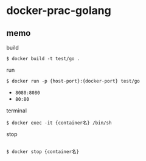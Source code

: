 # docker-prac-golang

## memo

build

```
$ docker build -t test/go .
```

run

```
$ docker run -p {host-port}:{docker-port} test/go
```

* `8080:8080`
* `80:80`

terminal

```
$ docker exec -it {container名} /bin/sh
```

stop

```

$ docker stop {container名}
```
